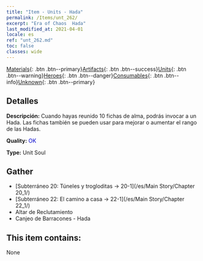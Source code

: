 ```yaml
---
title: "Item - Units - Hada"
permalink: /Items/unt_262/
excerpt: "Era of Chaos  Hada"
last_modified_at: 2021-04-01
locale: es
ref: "unt_262.md"
toc: false
classes: wide
---
```

 [Materials](/es/Items/){: .btn .btn--primary}[Artifacts](/es/Items/Artifacts/){: .btn .btn--success}[Units](/es/Items/Units/){: .btn .btn--warning}[Heroes](/es/Items/Heroes/){: .btn .btn--danger}[Consumables](/es/Items/Consumables/){: .btn .btn--info}[Unknown](/es/Items/Unknown/){: .btn .btn--primary}

## Detalles
 **Descripción:** Cuando hayas reunido 10 fichas de alma, podrás invocar a un Hada. Las fichas también se pueden usar para mejorar o aumentar el rango de las Hadas.

 **Quality:** <span style="color: #0000CD">OK</span>

 **Type:** Unit Soul

## Gather

*    [Subterráneo 20: Túneles y trogloditas -> 20-1](/es/Main Story/Chapter 20_1/) 
*    [Subterráneo 22: El camino a casa -> 22-1](/es/Main Story/Chapter 22_1/) 
*    Altar de Reclutamiento 
*    Canjeo de Barracones - Hada 

## This item contains:

  None

